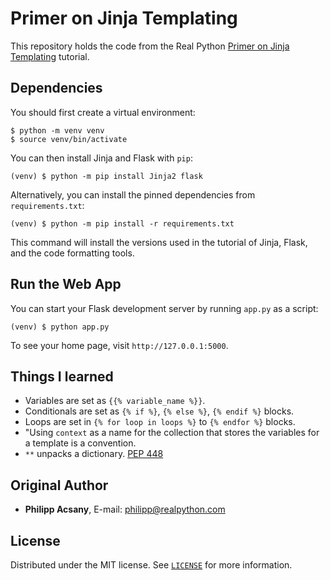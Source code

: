 # Primer on Jinja Templating

This repository holds the code from the Real Python [Primer on Jinja Templating](https://realpython.com/primer-on-jinja-templating/) tutorial.

## Dependencies

You should first create a virtual environment:

```console
$ python -m venv venv
$ source venv/bin/activate
```

You can then install Jinja and Flask with `pip`:

```console
(venv) $ python -m pip install Jinja2 flask
```

Alternatively, you can install the pinned dependencies from `requirements.txt`:

```console
(venv) $ python -m pip install -r requirements.txt
```

This command will install the versions used in the tutorial of Jinja, Flask, and the code formatting tools.

## Run the Web App

You can start your Flask development server by running `app.py` as a script:

```console
(venv) $ python app.py
```

To see your home page, visit `http://127.0.0.1:5000`.

## Things I learned
- Variables are set as `{{% variable_name %}}`.
- Conditionals are set as `{% if %}`, `{% else %}`, `{% endif %}` blocks.
- Loops are set in `{% for loop in loops %}` to `{% endfor %}` blocks.
- "Using `context` as a name for the collection that stores the variables for a template is a convention.
- `**` unpacks a dictionary. [PEP 448](https://peps.python.org/pep-0448/)

## Original Author

- **Philipp Acsany**, E-mail: [philipp@realpython.com](philipp@realpython.com)

## License

Distributed under the MIT license. See [`LICENSE`](../LICENSE) for more information.
